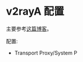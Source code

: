 # v2rayA 配置

主要参考[这篇博客](https://manateelazycat.github.io/2023/06/23/best-proxy/)。

配置:
* Transport Proxy/System P
<!--stackedit_data:
eyJoaXN0b3J5IjpbLTQ2MTA2NDAxOF19
-->